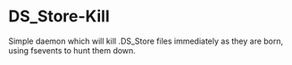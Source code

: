 # DS_Store-Kill
Simple daemon which will kill .DS_Store files immediately as they are born, using fsevents to hunt them down.
